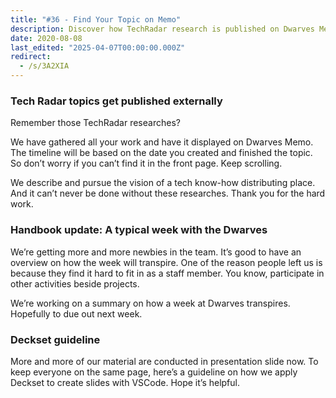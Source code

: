 ```yaml
---
title: "#36 - Find Your Topic on Memo"
description: Discover how TechRadar research is published on Dwarves Memo, get updates on the Dwarves team week overview, and learn Deckset slide guidelines with VSCode.
date: 2020-08-08
last_edited: "2025-04-07T00:00:00.000Z"
redirect:
  - /s/3A2XIA
---
```


### Tech Radar topics get published externally

Remember those TechRadar researches?

We have gathered all your work and have it displayed on Dwarves Memo. The timeline will be based on the date you created and finished the topic. So don’t worry if you can’t find it in the front page. Keep scrolling.

We describe and pursue the vision of a tech know-how distributing place. And it can’t never be done without these researches. Thank you for the hard work.

### Handbook update: A typical week with the Dwarves

We’re getting more and more newbies in the team. It’s good to have an overview on how the week will transpire. One of the reason people left us is because they find it hard to fit in as a staff member. You know, participate in other activities beside projects.

We’re working on a summary on how a week at Dwarves transpires. Hopefully to due out next week.

### Deckset guideline

More and more of our material are conducted in presentation slide now. To keep everyone on the same page, here’s a guideline on how we apply Deckset to create slides with VSCode. Hope it’s helpful.
